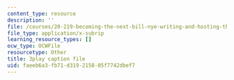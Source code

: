 ```yaml
---
content_type: resource
description: ''
file: /courses/20-219-becoming-the-next-bill-nye-writing-and-hosting-the-educational-show-january-iap-2015/faeeb6a3fb71d319215805f7742dbef7_0wZ3OpSnbEU.srt
file_type: application/x-subrip
learning_resource_types: []
ocw_type: OCWFile
resourcetype: Other
title: 3play caption file
uid: faeeb6a3-fb71-d319-2158-05f7742dbef7
---
```

